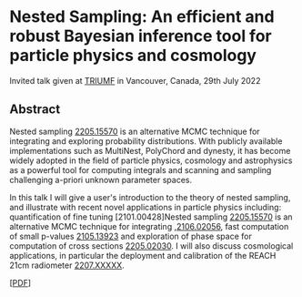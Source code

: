 # Nested Sampling: An efficient and robust Bayesian inference tool for particle physics and cosmology

Invited talk given at [TRIUMF](https://www.triumf.ca) in Vancouver, Canada, 29th July 2022

## Abstract

Nested sampling [2205.15570](https://www.nature.com/articles/s43586-022-00121-x) is an alternative MCMC technique for integrating and exploring probability distributions. With publicly available implementations such as MultiNest, PolyChord and dynesty, it has become widely adopted in the field of particle physics, cosmology and astrophysics as a powerful tool for computing integrals and scanning and sampling challenging a-priori unknown parameter spaces.

In this talk I will give a user's introduction to the theory of nested sampling, and illustrate with recent novel applications in particle physics including: quantification of fine tuning [2101.00428]Nested sampling [2205.15570](https://www.nature.com/articles/s43586-022-00121-x) is an alternative MCMC technique for integrating ,[2106.02056](https://www.arxiv.org/abs/2106.02056), fast computation of small p-values [2105.13923](https://www.arxiv.org/abs/2105.13923) and exploration of phase space for computation of cross sections [2205.02030](https://www.arxiv.org/abs/2205.02030). I will also discuss cosmological applications, in particular the deployment and calibration of the REACH 21cm radiometer [2207.XXXXX](https://www.nature.com/articles/s41550-022-01709-9).


[[PDF](https://github.com/williamjameshandley/talks/raw/triumf_2022/will_handley_triumf_2022.pdf)] 
